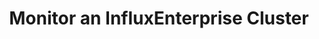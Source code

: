 ---
title: Monitor an InfluxEnterprise Cluster
menu:
  chronograf_1_2:
    weight: 30
    parent: Guides
---